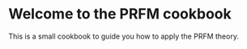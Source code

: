 # Welcome to the PRFM cookbook

This is a small cookbook to guide you how to apply the PRFM theory.

```{tableofcontents}
```
